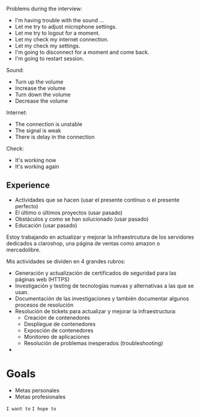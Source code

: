 
Problems during the interview:
- I'm having trouble with the sound ...
- Let me try to adjust microphone settings.
- Let me try to logout for a moment.
- Let my check my internet connection.
- Let my check my settings.
- I'm going to disconnect for a moment and come back.
- I'm going to restart session.

Sound:
- Turn up the volume
- Increase the volume
- Turn down the volume
- Decrease the volume

Internet:
- The connection is unstable
- The signal is weak
- There is delay in the connection

Check:
- It's working now
- It's working again
## Experience

- Actividades que se hacen (usar el presente continuo o el presente perfecto)
- El último o últimos proyectos (usar pasado)
- Obstáculos y como se han solucionado (usar pasado)
- Educación (usar pasado)

Estoy trabajando en actualizar y mejorar la infraestrcutura de los servidores dedicados a claroshop, una página de ventas como amazon o mercadolibre.

Mis actividades se dividen en 4 grandes rubros:
- Generación y actualización de certificados de seguridad para las páginas web (HTTPS)
- Investigación y testing de tecnologías nuevas y alternativas a las que se usan.
- Documentación de las investigaciones y también documentar algunos procesos de resolución
- Resolución de tickets para actualizar y mejorar la infraestructura:
	- Creación de contenedores
	- Despliegue de contenedores
	- Exposción de contenedores
	- Monitoreo de aplicaciones
	- Resolución de problemas inesperados (troubleshooting)
- 

# Goals

- Metas personales
- Metas profesionales 

`I want to` 
`I hope to`

